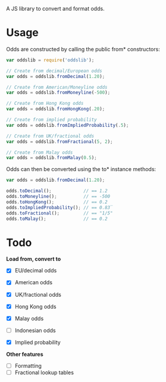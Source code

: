 A JS library to convert and format odds.

# Usage

Odds are constructed by calling the public from* constructors:

```js
var oddslib = require('oddslib');

// Create from decimal/European odds
var odds = oddslib.fromDecimal(1.20);

// Create from American/Moneyline odds
var odds = oddslib.fromMoneyline(-500);

// Create from Hong Kong odds
var odds = oddslib.fromHongKong(.20);

// Create from implied probability
var odds = oddslib.fromImpliedProbability(.5);

// Create from UK/fractional odds
var odds = oddslib.fromFractional(5, 2);

// Create from Malay odds
var odds = oddslib.fromMalay(0.5);

```

Odds can then be converted using the to* instance methods:

```js
var odds = oddslib.fromDecimal(1.20);

odds.toDecimal();            // == 1.2
odds.toMoneyline();          // == -500
odds.toHongKong();           // == 0.2
odds.toImpliedProbability(); // == 0.83̅
odds.toFractional();         // == "1/5"
odds.toMalay();              // == 0.2
```

# Todo

**Load from, convert to**

- [x] EU/decimal odds
- [x] American odds
- [x] UK/fractional odds
- [x] Hong Kong odds
- [x] Malay odds
- [ ] Indonesian odds
- [x] Implied probability


**Other features**

- [ ] Formatting
- [ ] Fractional lookup tables
